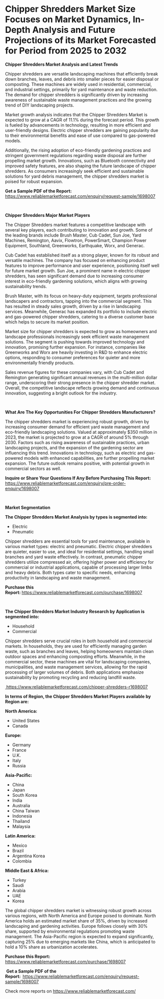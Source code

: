 <p><h1>Chipper Shredders Market Size Focuses on Market Dynamics, In-Depth Analysis and Future Projections of its Market Forecasted for Period from 2025 to 2032</h1></p><p><strong>Chipper Shredders Market Analysis and Latest Trends</strong></p>
<p><p>Chipper shredders are versatile landscaping machines that efficiently break down branches, leaves, and debris into smaller pieces for easier disposal or composting. These machines are widely used in residential, commercial, and industrial settings, primarily for yard maintenance and waste reduction. The demand for chipper shredders is significantly driven by increasing awareness of sustainable waste management practices and the growing trend of DIY landscaping projects.</p><p>Market growth analysis indicates that the Chipper Shredders Market is expected to grow at a CAGR of 11.1% during the forecast period. This growth is fueled by advancements in technology, resulting in more efficient and user-friendly designs. Electric chipper shredders are gaining popularity due to their environmental benefits and ease of use compared to gas-powered models.</p><p>Additionally, the rising adoption of eco-friendly gardening practices and stringent government regulations regarding waste disposal are further propelling market growth. Innovations, such as Bluetooth connectivity and improved safety features, are also shaping the future landscape of chipper shredders. As consumers increasingly seek efficient and sustainable solutions for yard debris management, the chipper shredders market is poised for robust expansion.</p></p>
<p><strong>Get a Sample PDF of the Report:&nbsp;</strong> <a href="https://www.reliablemarketforecast.com/enquiry/request-sample/1698007?utm_campaign=2441&utm_medium=2&utm_source=Github&utm_content=ia&utm_term=18022025&utm_id=chipper-shredders">https://www.reliablemarketforecast.com/enquiry/request-sample/1698007</a></p>
<p>&nbsp;</p>
<p><strong>Chipper Shredders Major Market Players</strong></p>
<p><p>The Chipper Shredders market features a competitive landscape with several key players, each contributing to innovation and growth. Some of the leading brands include Brush Master, Cub Cadet, Sun Joe, Yard Machines, Remington, Aavix, Flowtron, PowerSmart, Champion Power Equipment, Southland, Greenworks, Earthquake, Worx, and Generac.</p><p>Cub Cadet has established itself as a strong player, known for its robust and versatile machines. The company has focused on enhancing product features to improve performance and user experience, positioning itself well for future market growth. Sun Joe, a prominent name in electric chipper shredders, has seen significant demand due to increasing consumer interest in eco-friendly gardening solutions, which aligns with growing sustainability trends.</p><p>Brush Master, with its focus on heavy-duty equipment, targets professional landscapers and contractors, tapping into the commercial segment. This has resulted in steady sales growth, driven by a rise in landscaping services. Meanwhile, Generac has expanded its portfolio to include electric and gas-powered chipper shredders, catering to a diverse customer base which helps to secure its market position.</p><p>Market size for chipper shredders is expected to grow as homeowners and landscape professionals increasingly seek efficient waste management solutions. The segment is pushing towards improved technology and innovation, promising further expansion. For instance, companies like Greenworks and Worx are heavily investing in R&D to enhance electric options, responding to consumer preferences for quieter and more environmentally friendly products.</p><p>Sales revenue figures for these companies vary, with Cub Cadet and Remington generating significant annual revenues in the multi-million dollar range, underscoring their strong presence in the chipper shredder market. Overall, the competitive landscape reflects growing demand and continuous innovation, suggesting a bright outlook for the industry.</p></p>
<p>&nbsp;</p>
<p><strong>What Are The Key Opportunities For Chipper Shredders Manufacturers?</strong></p>
<p><p>The chipper shredders market is experiencing robust growth, driven by increasing consumer demand for efficient yard waste management and eco-friendly landscaping solutions. Valued at approximately $350 million in 2023, the market is projected to grow at a CAGR of around 5% through 2030. Factors such as rising awareness of sustainable practices, urban landscaping projects, and the expansion of the gardening sector are influencing this trend. Innovations in technology, such as electric and gas-powered models with enhanced capabilities, are further propelling market expansion. The future outlook remains positive, with potential growth in commercial sectors as well.</p></p>
<p><strong>Inquire or Share Your Questions If Any Before Purchasing This Report:</strong> <a href="https://www.reliablemarketforecast.com/enquiry/pre-order-enquiry/1698007?utm_campaign=2441&utm_medium=2&utm_source=Github&utm_content=ia&utm_term=18022025&utm_id=chipper-shredders">https://www.reliablemarketforecast.com/enquiry/pre-order-enquiry/1698007</a></p>
<p>&nbsp;</p>
<p><strong>Market Segmentation</strong></p>
<p><strong>The Chipper Shredders Market Analysis by types is segmented into:</strong></p>
<p><ul><li>Electric</li><li>Pneumatic</li></ul></p>
<p><p>Chipper shredders are essential tools for yard maintenance, available in various market types: electric and pneumatic. Electric chipper shredders are quieter, easier to use, and ideal for residential settings, handling small branches and yard waste effectively. In contrast, pneumatic chipper shredders utilize compressed air, offering higher power and efficiency for commercial or industrial applications, capable of processing larger limbs and heavy debris. Both types cater to specific needs, enhancing productivity in landscaping and waste management.</p></p>
<p><strong>Purchase this Report:&nbsp;</strong><a href="https://www.reliablemarketforecast.com/purchase/1698007?utm_campaign=2441&utm_medium=2&utm_source=Github&utm_content=ia&utm_term=18022025&utm_id=chipper-shredders">https://www.reliablemarketforecast.com/purchase/1698007</a></p>
<p>&nbsp;</p>
<p><strong>The Chipper Shredders Market Industry Research by Application is segmented into:</strong></p>
<p><ul><li>Household</li><li>Commercial</li></ul></p>
<p><p>Chipper shredders serve crucial roles in both household and commercial markets. In households, they are used for efficiently managing garden waste, such as branches and leaves, helping homeowners maintain clean outdoor spaces and enhancing composting efforts. Meanwhile, in the commercial sector, these machines are vital for landscaping companies, municipalities, and waste management services, allowing for the rapid processing of larger volumes of debris. Both applications emphasize sustainability by promoting recycling and reducing landfill waste.</p></p>
<p><a href="https://www.reliablemarketforecast.com/chipper-shredders-r1698007?utm_campaign=2441&utm_medium=2&utm_source=Github&utm_content=ia&utm_term=18022025&utm_id=chipper-shredders">&nbsp;https://www.reliablemarketforecast.com/chipper-shredders-r1698007</a></p>
<p><strong>In terms of Region, the Chipper Shredders Market Players available by Region are:</strong></p>
<p>
    <p> <strong> North America: </strong>
        <ul>
            <li>United States</li>
            <li>Canada</li>
        </ul>
        </p> 
    <p> <strong> Europe: </strong>
        <ul>
            <li>Germany</li>
            <li>France</li>
            <li>U.K.</li>
            <li>Italy</li>
            <li>Russia</li>
        </ul>
        </p> 
    <p> <strong> Asia-Pacific: </strong>
        <ul>
            <li>China</li>
            <li>Japan</li>
            <li>South Korea</li>
            <li>India</li>
            <li>Australia</li>
            <li>China Taiwan</li>
            <li>Indonesia</li>
            <li>Thailand</li>
            <li>Malaysia</li>
        </ul>
        </p> 
    <p> <strong> Latin America: </strong>
        <ul>
            <li>Mexico</li>
            <li>Brazil</li>
            <li>Argentina Korea</li>
            <li>Colombia</li>
        </ul>
        </p> 
    <p> <strong> Middle East & Africa: </strong>
        <ul>
            <li>Turkey</li>
            <li>Saudi</li>
            <li>Arabia</li>
            <li>UAE</li>
            <li>Korea</li>
        </ul>
    </p>
    </p>
<p><p>The global chipper shredders market is witnessing robust growth across various regions, with North America and Europe poised to dominate. North America holds an estimated market share of 35%, driven by increased landscaping and gardening activities. Europe follows closely with 30% share, supported by environmental regulations promoting waste management. The Asia-Pacific region is expected to expand significantly, capturing 25% due to emerging markets like China, which is anticipated to hold a 10% share as urbanization accelerates.</p></p>
<p><strong>Purchase this Report: </strong><a href="https://www.reliablemarketforecast.com/purchase/1698007?utm_campaign=2441&utm_medium=2&utm_source=Github&utm_content=ia&utm_term=18022025&utm_id=chipper-shredders">https://www.reliablemarketforecast.com/purchase/1698007</a></p>
<p>&nbsp;<strong>Get a Sample PDF of the Report:&nbsp;&nbsp;</strong><a href="https://www.reliablemarketforecast.com/enquiry/request-sample/1698007?utm_campaign=2441&utm_medium=2&utm_source=Github&utm_content=ia&utm_term=18022025&utm_id=chipper-shredders">https://www.reliablemarketforecast.com/enquiry/request-sample/1698007</a></p>
<p><strong></strong></p>
<p>Check more reports on <a href="https://www.reliablemarketforecast.com/?utm_campaign=2441&utm_medium=2&utm_source=Github&utm_content=ia&utm_term=18022025&utm_id=chipper-shredders">https://www.reliablemarketforecast.com/</a></p>
